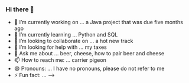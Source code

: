 ### Hi there 👋


- 🔭 I’m currently working on ... a Java project that was due five months ago
- 🌱 I’m currently learning ... Python and SQL
- 👯 I’m looking to collaborate on ... a hot new track
- 🤔 I’m looking for help with ... my taxes
- 💬 Ask me about ... beer, cheese, how to pair beer and cheese
- 📫 How to reach me: ... carrier pigeon
- 😄 Pronouns: ... I have no pronouns, please do not refer to me
- ⚡ Fun fact: ... 
-->
